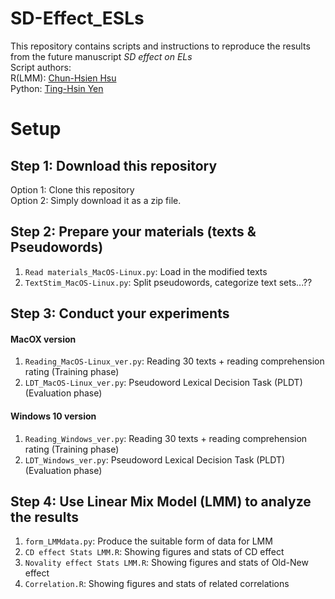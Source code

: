 # SD-Effect_ESLs
This repository contains scripts and instructions to reproduce the results from the future manuscript *SD effect on ELs*  
Script authors:  
R(LMM): [Chun-Hsien Hsu](https://github.com/deltaphase)  
Python: [Ting-Hsin Yen](https://github.com/DHCLAIRE)


# Setup
## Step 1: Download this repository
Option 1: Clone this repository  
Option 2: Simply download it as a zip file.


## Step 2: Prepare your materials (texts & Pseudowords)
1. `Read materials_MacOS-Linux.py`: Load in the modified texts
2. `TextStim_MacOS-Linux.py`: Split pseudowords, categorize text sets...??

## Step 3: Conduct your experiments
#### MacOX version
1. `Reading_MacOS-Linux_ver.py`: Reading 30 texts + reading comprehension rating (Training phase)
2. `LDT_MacOS-Linux_ver.py`: Pseudoword Lexical Decision Task (PLDT) (Evaluation phase)
#### Windows 10 version
1. `Reading_Windows_ver.py`: Reading 30 texts + reading comprehension rating (Training phase)
2. `LDT_Windows_ver.py`: Pseudoword Lexical Decision Task (PLDT) (Evaluation phase)

## Step 4: Use Linear Mix Model (LMM) to analyze the results
1. `form_LMMdata.py`: Produce the suitable form of data for LMM
2. `CD effect Stats LMM.R`: Showing figures and stats of CD effect
3. `Novality effect Stats LMM.R`: Showing figures and stats of Old-New effect
4. `Correlation.R`: Showing figures and stats of related correlations

